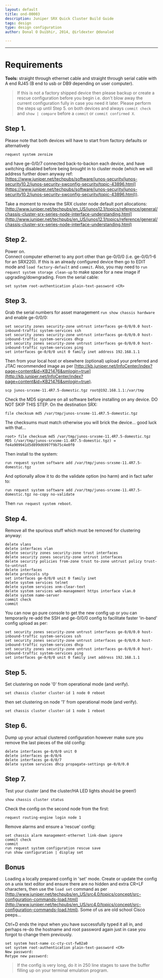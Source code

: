 ```yaml
---
layout: default
title: ond-00003
description: Juniper SRX Quick Cluster Build Guide
tags: design 
type: design configuration
author: Donal O Duibhir, 2014, @irldexter @donalod

---
```


---

# Requirements

**Tools:** straight through ethernet cable and straight through serial cable with A end RJ45 (B end to usb or DB9 depending on user computer).  

> If this is not a factory shipped device then please backup or create a rescue configuration before you begin i.e. don't blow away the current configuration fully in case you need it later. Please perform the steps up until Step 5. on both devices and always `commit check` and `show | compare` before a `commit` or `commit confirmed X`.


## Step 1.
Please note that both devices will have to start from factory defaults or alternatively 

    request system zeroize

and have ge-0/0/7 connected back-to-backon each device, and have switching disabled before being brought in to cluster mode (which we will address further down anyway ref: [https://www.juniper.net/techpubs/software/junos-security/junos-security10.2/junos-security-swconfig-security/topic-43896.html](https://www.juniper.net/techpubs/software/junos-security/junos-security10.2/junos-security-swconfig-security/topic-43896.html)).

Take a moment to review the SRX cluster node default port allocations: [http://www.juniper.net/techpubs/en_US/junos12.1/topics/reference/general/chassis-cluster-srx-series-node-interface-understanding.html](http://www.juniper.net/techpubs/en_US/junos12.1/topics/reference/general/chassis-cluster-srx-series-node-interface-understanding.html)

## Step 2.

Power on.  
Connect computer ethernet to any port other than ge-0/0/0 (i.e. ge-0/0/1-6 for an SRX220). If this is an already configured device then go to EDIT mode and `load factory-default` and `commit`. Also, you may need to `run request system storage clean-up` to make space for a new image if upgrading/downgrading. From the serial cable:

    set system root-authentication plain-text-password <CR>

## Step 3.

Grab the serial numbers for asset management `run show chassis hardware` and enable ge-0/0/0:

    set security zones security-zone untrust interfaces ge-0/0/0.0 host-inbound-traffic system-services ssh
    set security zones security-zone untrust interfaces ge-0/0/0.0 host-inbound-traffic system-services dhcp
    set security zones security-zone untrust interfaces ge-0/0/0.0 host-inbound-traffic system-services ping
    set interfaces ge-0/0/0 unit 0 family inet address 192.168.1.1
  
Then from your local host or elsewhere (optional) upload your preferred and JTAC recommended image as per [http://kb.juniper.net/InfoCenter/index?page=content&id=KB21476&smlogin=true](http://kb.juniper.net/InfoCenter/index?page=content&id=KB21476&smlogin=true).


    scp junos-srxsme-11.4R7.5-domestic.tgz root@192.168.1.1:/var/tmp

Check the MD5 signature on all software before installing on any device. DO NOT SKIP THIS STEP. On the destination SRX:

    file checksum md5 /var/tmp/junos-srxsme-11.4R7.5-domestic.tgz

The checksums must match otherwise you will brick the device… good luck with that…

    root> file checksum md5 /var/tmp/junos-srxsme-11.4R7.5-domestic.tgz
    MD5 (/var/tmp/junos-srxsme-11.4R7.5-domestic.tgz) = fe4a909941d5d899d6997f9b75c4e0f0

Then install to the system:

    run request system software add /var/tmp/junos-srxsme-11.4R7.5-domestic.tgz

And optionally allow it to do the validate option (no harm) and in fact safer to:
  
    run request system software add /var/tmp/junos-srxsme-11.4R7.5-domestic.tgz no-copy no-validate


Then `run request system reboot`.

## Step 4.

Remove all the spurious stuff which must be removed for clustering anyway:


    delete vlans
    delete interfaces vlan
    delete security zones security-zone trust interfaces
    delete security zones security-zone untrust interfaces
    delete security policies from-zone trust to-zone untrust policy trust-to-untrust
    delete interfaces
    delete protocols stp
    set interfaces ge-0/0/0 unit 0 family inet
    delete system services telnet
    delete system services xnm-clear-text
    delete system services web-management https interface vlan.0
    delete system name-server
    commit check
    commit

You can now go pure console to get the new config up or you can temporarily re-add the SSH and ge-0/0/0 config to facilitate faster 'in-band' config upload as per:

    set security zones security-zone untrust interfaces ge-0/0/0.0 host-inbound-traffic system-services ssh
    set security zones security-zone untrust interfaces ge-0/0/0.0 host-inbound-traffic system-services dhcp
    set security zones security-zone untrust interfaces ge-0/0/0.0 host-inbound-traffic system-services ping
    set interfaces ge-0/0/0 unit 0 family inet address 192.168.1.1

## Step 5.

Set clustering on node '0' from operational mode (and verify).

    set chassis cluster cluster-id 1 node 0 reboot

then set clustering on node '1' from operational mode (and verify).

    set chassis cluster cluster-id 1 node 1 reboot


## Step 6. 

Dump up your actual clustered configuration however make sure you remove the last pieces of the old config:

    delete interfaces ge-0/0/0 unit 0
    delete interfaces ge-0/0/6
    delete interfaces ge-0/0/7
    delete system services dhcp propagate-settings ge-0/0/0.0

## Step 7.

Test your cluster (and the cluster/HA LED lights should be green!)

    show chassis cluster status

Check the config on the second node from the first:

    request routing-engine login node 1

Remove alarms and ensure a 'rescue' config:

    set chassis alarm management-ethernet link-down ignore
    commit check
    commit
    run request system configuration rescue save
    run show configuration | display set

## Bonus

Loading a locally prepared config in 'set' mode. Create or update the config on a unix text editor and ensure there are no hidden and extra CR+LF characters, then use the ```load set``` command as per [http://www.juniper.net/techpubs/en_US/src4.0/topics/concept/src-configuration-commands-load.html](http://www.juniper.net/techpubs/en_US/src4.0/topics/concept/src-configuration-commands-load.html). Some of us are old school Cisco peeps…

Ctrl+D ends the input when you have successfully typed it all in, and perhaps re-do the hostname and root password again just in case you forgot to change them previously.

    set system host-name cc-cty-cst-fw02a0
    set system root-authentication plain-text-password <CR>
    New password:
    Retype new password:

> If the config is very long, do it in 250 line stages to save the buffer filling up on your terminal emulation program.
